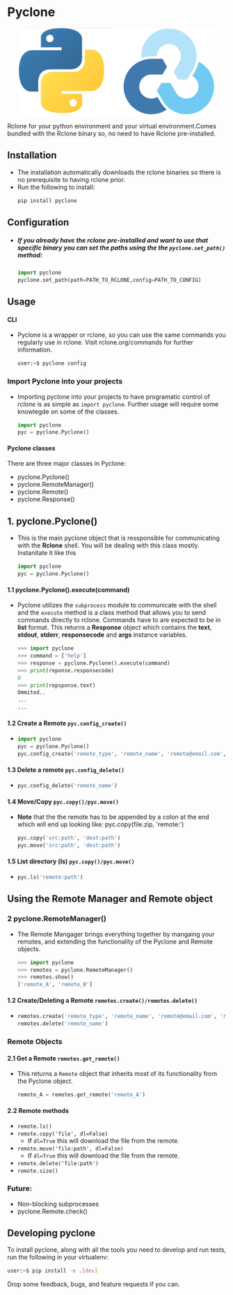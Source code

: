 # Pyclone

<p align="center">
  <img height="200px" src="media/logo.png" >
</p>

Rclone for your python environment and your virtual environment.Comes bundled with the Rclone binary so, no need to have Rclone pre-installed.

## Installation

- The installation automatically downloads the rclone binaries so there is no prerequisite to having rclone prior.
- Run the following to install:
    ```python
    pip install pyclone
    ```
    
## Configuration

- ##### If you already have the rclone pre-installed and want to use that specific binary you can set the paths using the the `pyclone.set_path() `method:

    ```python
    import pyclone
    pyclone.set_path(path=PATH_TO_RCLONE,config=PATH_TO_CONFIG)
    ```

## Usage

#### CLI

- Pyclone is a wrapper or rclone, so you can use the same commands you regularly use in rclone. Visit rclone.org/commands for further information.

    ```bash
    user:~$ pyclone config
    ```
    
### Import Pyclone into your projects

- Importing pyclone into your projects to have programatic control of *rclone* is as simple as `import pyclone`. Further usage will require some knowlegde on some of the classes.

    ```python
    import pyclone
    pyc = pyclone.Pyclone()
    ```

#### Pyclone classes

There are three major classes in Pyclone:

- pyclone.Pyclone()
- pyclone.RemoteManager()
- pyclone.Remote()
- pyclone.Response()

## 1. pyclone.Pyclone()

- This is the main pyclone object that is ressponsible for communicating with the **Rclone** shell. You will be dealing with this class mostly. Instanitate it like this

    ```python
    import pyclone
    pyc = pyclone.Pyclone()
    ```

#### 1.1 pyclone.Pyclone().execute(command)

- Pyclone utilizes the `subprocess` module to communicate with the shell and the `execute` method is a class method that allows you to send commands directly to rclone. Commands have to are expected to be in **list** format. This returns a **Response** object which contains the **text**, **stdout**, **stderr**, **responsecode** and **args** instance variables. 

    ```python
    >>> import pyclone
    >>> command = ['help']
    >>> response = pyclone.Pyclone().execute(command)
    >>> print(reponse.responsecode)
    0 
    >>> print(repsponse.text)
    Ommited..
    ...
    ...
    ```

#### 1.2 Create a Remote `pyc.config_create()`

- 
    ```python
    import pyclone
    pyc = pyclone.Pyclone()
    pyc.config_create('remote_type', 'remote_name', 'remote@email.com', 'remote_pass')
    ```

#### 1.3 Delete a remote `pyc.config_delete()`

- 
    ```python
    pyc.config_delete('remote_name')
    ```

#### 1.4 Move/Copy `pyc.copy()/pyc.move()`

- **Note** that the the remote has to be appended by a colon at the end which will end up looking like:
pyc.copy(file.zip, 'remote:')

    ```python
    pyc.copy('src:path', 'dest:path')
    pyc.move('src:path', 'dest:path')
    ```
#### 1.5 List directory (ls) `pyc.copy()/pyc.move()`
- 
    ```python
    pyc.ls('remote:path')
    ```

## Using the Remote Manager and Remote object

### 2 pyclone.RemoteManager()

- The Remote Mangager brings everything together by mangaing your remotes, and extending the functionality of the Pyclone and Remote objects.

    ```python
    >>> import pyclone
    >>> remotes = pyclone.RemoteManager()
    >>> remotes.show()
    ['remote_A', 'remote_B']
    ```

#### 1.2 Create/Deleting a Remote `remotes.create()/remotes.delete()`

- 
    ```python
    remotes.create('remote_type', 'remote_name', 'remote@email.com', 'remote_pass')
    remotes.delete('remote_name')
    ```

### Remote Objects

#### 2.1 Get a Remote `remotes.get_remote()`

- This returns a `Remote` object that inherits most of its functionality from the Pyclone object.

    ```python
    remote_A = remotes.get_remote('remote_A')
    ```

#### 2.2 Remote methods

- `remote.ls()`
- `remote.copy('file', dl=False)`
    - If `dl=True` this will download the file from the remote.
- `remote.move('file:path', dl=False)`
    - If `dl=True` this will download the file from the remote. 
- `remote.delete('file:path')`
- `remote.size()`

### Future:

- Non-blocking subprocesses
- pyclone.Remote.check()

## Developing pyclone

To install pyclone, along with all the tools you need to develop and run tests, run the following in your virtualenv:

```bash
user:~$ pip install -e .[dev]
```

Drop some feedback, bugs, and feature requests if you can.